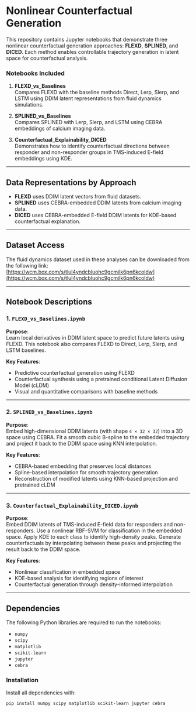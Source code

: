 # Nonlinear Counterfactual Generation

This repository contains Jupyter notebooks that demonstrate three nonlinear counterfactual generation approaches: **FLEXD**, **SPLINED**, and **DICED**. Each method enables controllable trajectory generation in latent space for counterfactual analysis.

### Notebooks Included

1. **FLEXD_vs_Baselines**  
   Compares FLEXD with the baseline methods Direct, Lerp, Slerp, and LSTM using DDIM latent representations from fluid dynamics simulations.

2. **SPLINED_vs_Baselines**  
   Compares SPLINED with Lerp, Slerp, and LSTM using CEBRA embeddings of calcium imaging data.

3. **Counterfactual_Explainability_DICED**  
   Demonstrates how to identify counterfactual directions between responder and non-responder groups in TMS-induced E-field embeddings using KDE.

---

## Data Representations by Approach

- **FLEXD** uses DDIM latent vectors from fluid datasets.
- **SPLINED** uses CEBRA-embedded DDIM latents from calcium imaging data.
- **DICED** uses CEBRA-embedded E-field DDIM latents for KDE-based counterfactual explanation.

---

## Dataset Access

The fluid dynamics dataset used in these analyses can be downloaded from the following link:  
[https://wcm.box.com/s/tlul4yndcbluohc9gcmilk6pn6kcoldw](https://wcm.box.com/s/tlul4yndcbluohc9gcmilk6pn6kcoldw)

---

## Notebook Descriptions

### 1. `FLEXD_vs_Baselines.ipynb`

**Purpose**:  
Learn local derivatives in DDIM latent space to predict future latents using FLEXD. This notebook also compares FLEXD to Direct, Lerp, Slerp, and LSTM baselines.

**Key Features**:
- Predictive counterfactual generation using FLEXD
- Counterfactual synthesis using a pretrained conditional Latent Diffusion Model (cLDM)
- Visual and quantitative comparisons with baseline methods

---

### 2. `SPLINED_vs_Baselines.ipynb`

**Purpose**:  
Embed high-dimensional DDIM latents (with shape `4 × 32 × 32`) into a 3D space using CEBRA. Fit a smooth cubic B-spline to the embedded trajectory and project it back to the DDIM space using KNN interpolation.

**Key Features**:
- CEBRA-based embedding that preserves local distances
- Spline-based interpolation for smooth trajectory generation
- Reconstruction of modified latents using KNN-based projection and pretrained cLDM

---

### 3. `Counterfactual_Explainability_DICED.ipynb`

**Purpose**:  
Embed DDIM latents of TMS-induced E-field data for responders and non-responders. Use a nonlinear RBF-SVM for classification in the embedded space. Apply KDE to each class to identify high-density peaks. Generate counterfactuals by interpolating between these peaks and projecting the result back to the DDIM space.

**Key Features**:
- Nonlinear classification in embedded space
- KDE-based analysis for identifying regions of interest
- Counterfactual generation through density-informed interpolation

---

## Dependencies

The following Python libraries are required to run the notebooks:

- `numpy`
- `scipy`
- `matplotlib`
- `scikit-learn`
- `jupyter`
- `cebra`

### Installation

Install all dependencies with:

```bash
pip install numpy scipy matplotlib scikit-learn jupyter cebra
